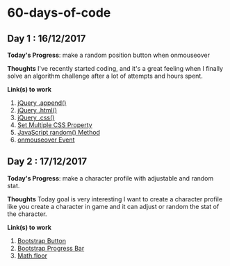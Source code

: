 # 60-days-of-code

## Day 1 : 16/12/2017
**Today's Progress**: make a random position button when onmouseover

**Thoughts** I've recently started coding, and it's a great feeling when I finally solve an algorithm challenge after a lot of attempts and hours spent.

**Link(s) to work**
1. [jQuery .append()](http://api.jquery.com/append/)
2. [jQuery .html()](http://api.jquery.com/html/)
3. [jQuery .css()](http://api.jquery.com/css/)
4. [Set Multiple CSS Property](https://www.w3schools.com/js/js_htmldom_css.asp)
5. [JavaScript random() Method](https://www.w3schools.com/jsref/jsref_random.asp)
6. [onmouseover Event](https://www.w3schools.com/jsref/event_onmouseover.asp)


## Day 2 : 17/12/2017
**Today's Progress**: make a character profile with adjustable and random stat.

**Thoughts** Today goal is very interesting I want to create a character profile like you create a character in game and it can adjust or random the stat of the character.


**Link(s) to work**
1. [Bootstrap Button](https://getbootstrap.com/docs/4.0/components/buttons/)
2. [Bootstrap Progress Bar](https://getbootstrap.com/docs/4.0/components/progress/)
3. [Math.floor](https://www.w3schools.com/jsref/jsref_floor.asp)
